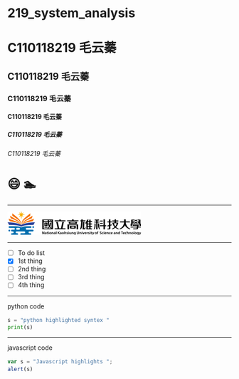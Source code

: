 # 219_system_analysis
# C110118219 毛云蓁
## C110118219 毛云蓁
### C110118219 毛云蓁
#### C110118219 毛云蓁
##### C110118219 毛云蓁
###### C110118219 毛云蓁

# 😄  🏊

----

![NKUST](logo.png "NKUST")

----
- [ ] To do list
- [x] 1st thing
- [ ] 2nd thing
- [ ] 3rd thing 
- [ ] 4th thing

----
python code
```python
s = "python highlighted syntex "
print(s)
```

----
javascript code
```js
var s = "Javascript highlights ";
alert(s)
```
